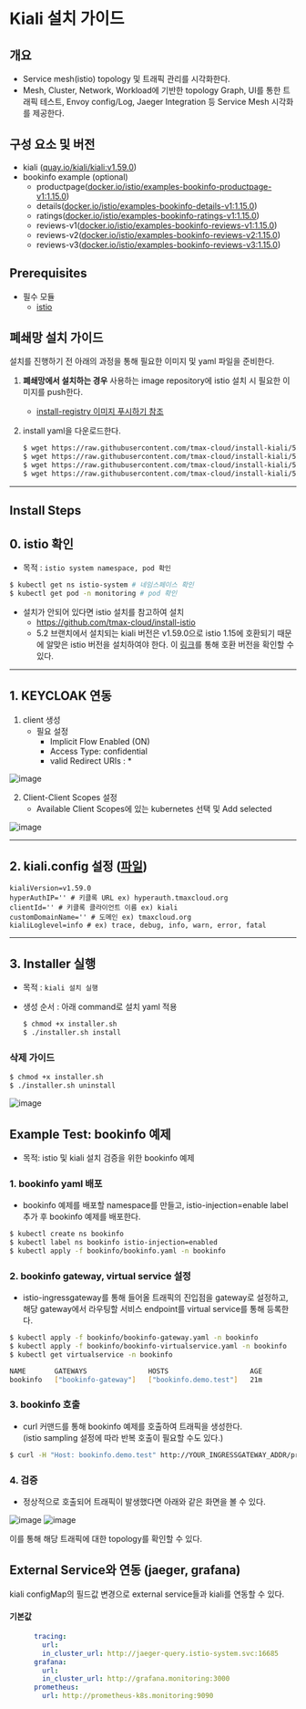 
# Kiali 설치 가이드

## 개요

- Service mesh(istio) topology 및 트래픽 관리를 시각화한다.
- Mesh, Cluster, Network, Workload에 기반한 topology Graph, UI를 통한 트래픽 테스트, Envoy config/Log, Jaeger Integration 등 Service Mesh 시각화를 제공한다.

## 구성 요소 및 버전

* kiali ([quay.io/kiali/kiali:v1.59.0](https://quay.io/repository/kiali/kiali?tab=tags))
* bookinfo example (optional)
  * productpage([docker.io/istio/examples-bookinfo-productpage-v1:1.15.0](https://hub.docker.com/layers/istio/examples-bookinfo-productpage-v1/1.15.0/images/sha256-0a5eb4795952372251d51f72834bccb7ea01a67cb72fd9b58b757cca103b7524?context=explore))
  * details([docker.io/istio/examples-bookinfo-details-v1:1.15.0](https://hub.docker.com/layers/istio/examples-bookinfo-details-v1/1.15.0/images/sha256-fce0bcbff0bed09116dacffca15695cd345e0c3788c15b0114a05f654ddecc17?context=explore))
  * ratings([docker.io/istio/examples-bookinfo-ratings-v1:1.15.0](https://hub.docker.com/layers/istio/examples-bookinfo-ratings-v1/1.15.0/images/sha256-09b9d6958a13ad1a97377b7d5c2aa9e0372c008cdf5a44ce3e72fbd9660936cf?context=explore))
  * reviews-v1([docker.io/istio/examples-bookinfo-reviews-v1:1.15.0](https://hub.docker.com/layers/istio/examples-bookinfo-reviews-v1/1.15.0/images/sha256-40e8aba77c1b46f37e820a60aa6948485d39e6f55f1492fa1f17383efd95511c?context=explore))
  * reviews-v2([docker.io/istio/examples-bookinfo-reviews-v2:1.15.0](https://hub.docker.com/layers/istio/examples-bookinfo-reviews-v2/1.15.0/images/sha256-e86d247b7ac275eb681a7e9c869325762686ccf0b5cfb6bde100ff2c1f01ae2b?context=explore))
  * reviews-v3([docker.io/istio/examples-bookinfo-reviews-v3:1.15.0](https://hub.docker.com/layers/istio/examples-bookinfo-reviews-v3/1.15.0/images/sha256-e454cab754cf9234e8b41d7c5e30f53a4c125d7d9443cb3ef2b2eb1c4bd1ec14?context=explore))

## Prerequisites

* 필수 모듈
  * [istio](https://github.com/tmax-cloud/install-istio/tree/5.2)

## 폐쇄망 설치 가이드
설치를 진행하기 전 아래의 과정을 통해 필요한 이미지 및 yaml 파일을 준비한다.
1. **폐쇄망에서 설치하는 경우** 사용하는 image repository에 istio 설치 시 필요한 이미지를 push한다.

    - [install-registry 이미지 푸시하기 참조](https://github.com/tmax-cloud/install-registry/blob/5.0/podman.md)
2. install yaml을 다운로드한다.
    ```bash    
    $ wget https://raw.githubusercontent.com/tmax-cloud/install-kiali/5.2/yaml/kiali.yaml
    $ wget https://raw.githubusercontent.com/tmax-cloud/install-kiali/5.2/bookinfo/bookinfo.yaml
    $ wget https://raw.githubusercontent.com/tmax-cloud/install-kiali/5.2/bookinfo/bookinfo-gateway.yaml
    $ wget https://raw.githubusercontent.com/tmax-cloud/install-kiali/5.2/bookinfo/bookinfo-virtualservice.yaml
   ```

---

## Install Steps

## 0. istio 확인

* 목적 : `istio system namespace, pod 확인`

```bash
$ kubectl get ns istio-system # 네임스페이스 확인
$ kubectl get pod -n monitoring # pod 확인
```

* 설치가 안되어 있다면 istio 설치를 참고하여 설치
  * https://github.com/tmax-cloud/install-istio
  * 5.2 브랜치에서 설치되는 kiali 버전은 v1.59.0으로 istio 1.15에 호환되기 때문에 알맞은 istio 버전을 설치하여야 한다. 이 [링크](https://kiali.io/docs/installation/installation-guide/prerequisites/)를 통해 호환 버전을 확인할 수 있다.

---

## 1. KEYCLOAK 연동

1. client 생성
   - 필요 설정
     - Implicit Flow Enabled (ON)
     - Access Type: confidential
     - valid Redirect URIs : *

![image](figure/1-client.png)

2. Client-Client Scopes 설정
   - Available Client Scopes에 있는 kubernetes 선택 및 Add selected

![image](figure/2-clientScope.png)

---

## 2. kiali.config 설정 ([파일](./kiali.config))

   ```config
   kialiVersion=v1.59.0
   hyperAuthIP='' # 키클록 URL ex) hyperauth.tmaxcloud.org
   clientId='' # 키클록 클라이언트 이름 ex) kiali
   customDomainName='' # 도메인 ex) tmaxcloud.org
   kialiLoglevel=info # ex) trace, debug, info, warn, error, fatal
   ```

---

## 3. Installer 실행

* 목적 : `kiali 설치 실행 `

* 생성 순서 : 아래 command로 설치 yaml 적용
   ```bash
   $ chmod +x installer.sh
   $ ./installer.sh install
   ```

### 삭제 가이드

```bash
$ chmod +x installer.sh
$ ./installer.sh uninstall
```



![image](figure/kiali-ui.png)


## Example Test: bookinfo 예제
* 목적: istio 및 kiali 설치 검증을 위한 bookinfo 예제
### 1. bookinfo yaml 배포
* bookinfo 예제를 배포할 namespace를 만들고, istio-injection=enable label 추가 후 bookinfo 예제를 배포한다.
```bash
$ kubectl create ns bookinfo
$ kubectl label ns bookinfo istio-injection=enabled
$ kubectl apply -f bookinfo/bookinfo.yaml -n bookinfo
```
### 2. bookinfo gateway, virtual service 설정
* istio-ingressgateway를 통해 들어올 트래픽의 진입점을 gateway로 설정하고,<br/>
해당 gateway에서 라우팅할 서비스 endpoint를 virtual service를 통해 등록한다.
```bash
$ kubectl apply -f bookinfo/bookinfo-gateway.yaml -n bookinfo
$ kubectl apply -f bookinfo/bookinfo-virtualservice.yaml -n bookinfo
$ kubectl get virtualservice -n bookinfo 

NAME       GATEWAYS               HOSTS                    AGE
bookinfo   ["bookinfo-gateway"]   ["bookinfo.demo.test"]   21m
```
### 3. bookinfo 호출
* curl 커맨드를 통해 bookinfo 예제를 호출하여 트래픽을 생성한다. <br/>
(istio sampling 설정에 따라 반복 호출이 필요할 수도 있다.)
```bash
$ curl -H "Host: bookinfo.demo.test" http://YOUR_INGRESSGATEWAY_ADDR/productpage
```
### 4. 검증
* 정상적으로 호출되어 트래픽이 발생했다면 아래와 같은 화면을 볼 수 있다.

![image](figure/kiali-overview.png)
![image](figure/kiali-graph.png)

이를 통해 해당 트래픽에 대한 topology를 확인할 수 있다.

## External Service와 연동 (jaeger, grafana)
kiali configMap의 필드값 변경으로 external service들과 kiali를 연동할 수 있다.
#### 기본값
```yaml
      tracing:
        url:
        in_cluster_url: http://jaeger-query.istio-system.svc:16685
      grafana:
        url:
        in_cluster_url: http://grafana.monitoring:3000
      prometheus:
        url: http://prometheus-k8s.monitoring:9090
```

